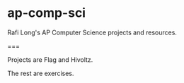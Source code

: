 ap-comp-sci
===========

Rafi Long's AP Computer Science projects and resources.

===

Projects are Flag and Hivoltz.

The rest are exercises.
